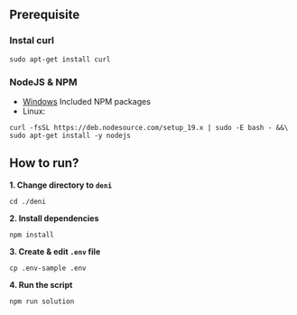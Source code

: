 ## Prerequisite

### Instal curl
```
sudo apt-get install curl
```

### NodeJS & NPM
- [Windows](https://nodejs.org/en/download/) Included NPM packages
- Linux:
```
curl -fsSL https://deb.nodesource.com/setup_19.x | sudo -E bash - &&\
sudo apt-get install -y nodejs
```



## How to run?

**1. Change directory to `deni`**

```shell
cd ./deni
```


**2. Install dependencies**

```shell
npm install
```

**3. Create & edit `.env` file**
```
cp .env-sample .env
```


**4. Run the script**

```
npm run solution
```
